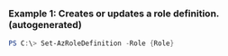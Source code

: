 
### Example 1: Creates or updates a role definition. (autogenerated)
```powershell
PS C:\> Set-AzRoleDefinition -Role {Role}



